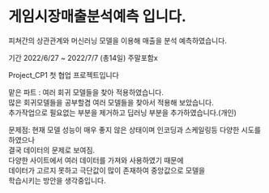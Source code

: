 # 게임시장매출분석예측 입니다.
피쳐간의 상관관계와 머신러닝 모델을 이용해 매출을 분석 예측하였습니다.

기간 2022/6/27 ~ 2022/7/7 (총14일) 주말포함x

Project_CP1 첫 협업 프로젝트입니다

맡은 파트 : 여러 회귀 모델들을 찾아 적용하였습니다.\
            많은 회귀모델들을 공부할겸 여러 모델들을 찾아서 적용해 보았습니다.\
            추가작업으로 필요없는 부분을 제거하고 딥러닝 부분을 추가하였습니다.(개인)

문제점: 현재 모델 성능이 매우 좋지 않은 상태이며 인코딩과 스케일링등 다양한 시도를 하였으나\
        결국 데이터의 문제로 보여짐.\
        다양한 사이트에서 여러 데이터를 가져와 사용하였기 때문에\
        데이터가 고르지 못하고 극단값이 많이 존재하여 중앙값으로 모델을\
        학습시키는 방안을 생각중입니다.

